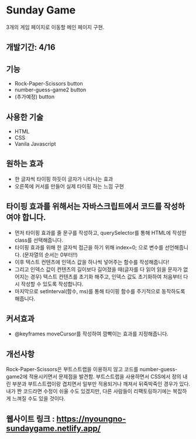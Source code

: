 # Sunday Game

3개의 게임 페이지로 이동할 메인 페이지 구현.

## 개발기간: 4/16


## 기능
* Rock-Paper-Scissors button
* number-guess-game2 button
* (추가예정) button

## 사용한 기술
* HTML
* CSS
* Vanila Javascript


## 원하는 효과
* 한 글자씩 타이핑 하듯이 글자가 나타나는 효과
* 오른쪽에 커서를 만들어 실제 타이핑 하는 느낌 구현

## 타이핑 효과를 위해서는 자바스크립트에서 코드를 작성하여야 합니다.
* 먼저 타이핑 효과를 줄 문구를 작성하고, querySelector를 통해 HTML에 작성한 class를 선택해줍니다.
* 타이핑 효과를 위해 한 글자씩 접근을 하기 위해 index=0; 으로 변수를 선언해줍니다.
(문자열의 순서는 0부터!!)
* 이후 텍스트 컨텐츠에 인덱스 값을 하나씩 넣어주는 함수를 작성해줍니다!
* 그리고 인덱스 값이 컨텐츠의 길이보다 길어졌을 때(글자를 다 읽어 읽을 문자가 없어지는 경우) 텍스트 컨텐츠를 초기화 해주고, 인덱스 값도 초기화하여 처음부터 다시 작성할 수 있도록 작성합니다.
* 마지막으로 setInterval(함수, ms)를 통해 타이핑 함수를 주기적으로 동작하도록 해줍니다.

## 커서효과
* @keyframes moveCursor를 작성하여 깜빡이는 효과를 지정해줍니다.

## 개선사항
Rock-Paper-Scissors은 부트스트랩을 이용하지 않고 코드를 number-guess-game2에 적용시키면서 문제점을 발견함.
부트스트랩을 사용하면서 CSS에서 정의 내린 부분과 부트스트랩이랑 겹치면서 일부만 적용되거나 깨져서 뒤죽박죽인 경우가 있다.
내가 짠 코드라면 수정이 쉬울 수도 있겠지만, 다른 사람들이 리팩토링하기에는 복잡하게 느껴질 수도 있을 것이다.

## 웹사이트 링크 : <https://nyoungno-sundaygame.netlify.app/>
